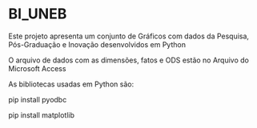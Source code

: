 # BI_UNEB


Este projeto apresenta um conjunto de Gráficos com dados da Pesquisa, Pós-Graduação e Inovação desenvolvidos em Python

O arquivo de dados com as dimensões, fatos e ODS estão no Arquivo do Microsoft Access

As bibliotecas usadas em Python são:

pip install pyodbc

pip install matplotlib

